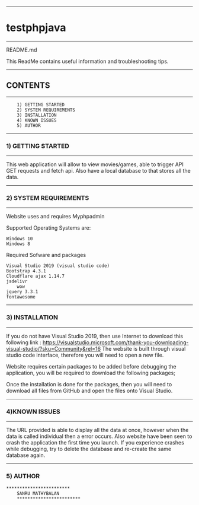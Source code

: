 _____________________________________________________________________________________________________________________
# testphpjava        
______________________________________________________________________________________________________________________
README.md

This ReadMe contains useful information and troubleshooting tips.
_______________________________________________________________________________________________________________________

## CONTENTS
--------
		1) GETTING STARTED
		2) SYSTEM REQUIREMENTS
		3) INSTALLATION
		4) KNOWN ISSUES
		5) AUTHOR

______________________________________________________________________________________________________________________

### 1) GETTING STARTED
-------------------
This web application will allow to view movies/games, able to trigger API GET requests and fetch api. Also have a local 
database to that stores all the data.
______________________________________________________________________________________________________________________
 
### 2) SYSTEM REQUIREMENTS
-----------------------
Website uses and requires Myphpadmin

Supported Operating Systems are:

	Windows 10
	Windows 8 


Required Sofware and packages
	
	Visual Studio 2019 (visual studio code)
	Bootstrap 4.3.1
	Cloudflare ajax 1.14.7
	jsdelivr
        wow
	jquery 3.3.1
	fontawesome
________________________________________________________________________________________________________________________	
	
### 3) INSTALLATION
-----------------

If you do not have Visual Studio 2019, then use Internet to download this following link :
https://visualstudio.microsoft.com/thank-you-downloading-visual-studio/?sku=Community&rel=16
The website is built through visual studio code interface, therefore you will need to open a new file.

Website requires certain packages to be added before debugging the application, you will be required to
download the following packages;  <link rel="stylesheet" href="https://stackpath.bootstrapcdn.com/bootstrap/4.3.1/css/bootstrap.min.css"
integrity="sha384-ggOyR0iXCbMQv3Xipma34MD+dH/1fQ784/j6cY/iJTQUOhcWr7x9JvoRxT2MZw1T" crossorigin="anonymous">
 <link rel="stylesheet" href="https://use.fontawesome.com/releases/v5.7.2/css/all.css"
 integrity="sha384-fnmOCqbTlWIlj8LyTjo7mOUStjsKC4pOpQbqyi7RrhN7udi9RwhKkMHpvLbHG9Sr" crossorigin="anonymous">

Once the installation is done for the packages, then you will need to download all files from GitHub and open the
files onto Visual Studio.
______________________________________________________________________________________________________________________

### 4)KNOWN ISSUES
---------------

The URL provided is able to display all the data at once, however when the data is called individual then a error occurs.
Also website have been seen to crash the application the first time you launch. If you experience crashes
while debugging, try to delete the database and re-create the same database again.

_________________________________________________________________________________________________________________________

### 5) AUTHOR

	************************
	    SANRU MATHYBALAN
        ************************

